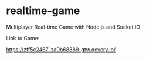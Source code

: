 # realtime-game
Multiplayer Real-time Game with Node.js and Socket.IO


Link to Game:

https://zff5c2467-za0b68389-gtw.qovery.io/

